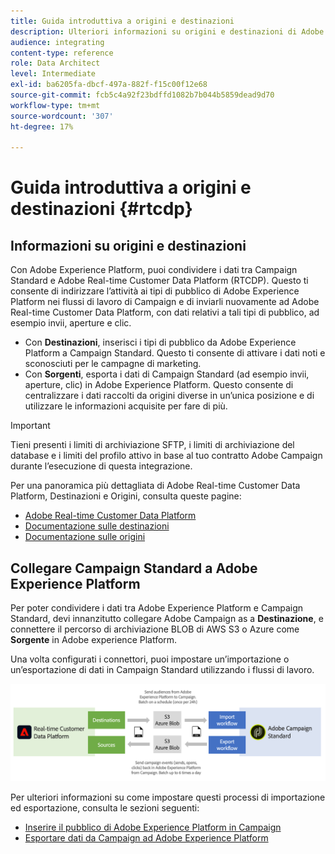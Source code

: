```yaml
---
title: Guida introduttiva a origini e destinazioni
description: Ulteriori informazioni su origini e destinazioni di Adobe Experience Platform.
audience: integrating
content-type: reference
role: Data Architect
level: Intermediate
exl-id: ba6205fa-dbcf-497a-882f-f15c00f12e68
source-git-commit: fcb5c4a92f23bdffd1082b7b044b5859dead9d70
workflow-type: tm+mt
source-wordcount: '307'
ht-degree: 17%

---
```


# Guida introduttiva a origini e destinazioni {#rtcdp}

## Informazioni su origini e destinazioni

Con Adobe Experience Platform, puoi condividere i dati tra Campaign Standard e Adobe Real-time Customer Data Platform (RTCDP). Questo ti consente di indirizzare l’attività ai tipi di pubblico di Adobe Experience Platform nei flussi di lavoro di Campaign e di inviarli nuovamente ad Adobe Real-time Customer Data Platform, con dati relativi a tali tipi di pubblico, ad esempio invii, aperture e clic.

* Con **Destinazioni**, inserisci i tipi di pubblico da Adobe Experience Platform a Campaign Standard. Questo ti consente di attivare i dati noti e sconosciuti per le campagne di marketing.
* Con **Sorgenti**, esporta i dati di Campaign Standard (ad esempio invii, aperture, clic) in Adobe Experience Platform. Questo consente di centralizzare i dati raccolti da origini diverse in un’unica posizione e di utilizzare le informazioni acquisite per fare di più.


>[!IMPORTANT]
>
>Tieni presenti i limiti di archiviazione SFTP, i limiti di archiviazione del database e i limiti del profilo attivo in base al tuo contratto Adobe Campaign durante l’esecuzione di questa integrazione.

Per una panoramica più dettagliata di Adobe Real-time Customer Data Platform, Destinazioni e Origini, consulta queste pagine:

* [Adobe Real-time Customer Data Platform](https://experienceleague.adobe.com/docs/experience-platform/rtcdp/overview.html?lang=it)
* [Documentazione sulle destinazioni](https://experienceleague.adobe.com/docs/experience-platform/destinations/home.html?lang=it)
* [Documentazione sulle origini](https://experienceleague.adobe.com/docs/experience-platform/sources/home.html?lang=it)

## Collegare Campaign Standard a Adobe Experience Platform

Per poter condividere i dati tra Adobe Experience Platform e Campaign Standard, devi innanzitutto collegare Adobe Campaign as a **Destinazione**, e connettere il percorso di archiviazione BLOB di AWS S3 o Azure come **Sorgente** in Adobe experience Platform.

Una volta configurati i connettori, puoi impostare un’importazione o un’esportazione di dati in Campaign Standard utilizzando i flussi di lavoro.

![](assets/rtcdp-schema.png)

Per ulteriori informazioni su come impostare questi processi di importazione ed esportazione, consulta le sezioni seguenti:

* [Inserire il pubblico di Adobe Experience Platform in Campaign](../../integrating/using/ingest-aep-data.md)
* [Esportare dati da Campaign ad Adobe Experience Platform](../../integrating/using/export-campaign-data.md)
